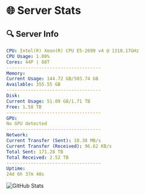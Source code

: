 # 🌐 Server Stats
## 🔍 Server Info
```yaml
CPU: Intel(R) Xeon(R) CPU E5-2699 v4 @ 1310.17GHz
CPU Usage: 1.00%
Cores: 44P | 88T
-----------------------------------
Memory:
Current Usage: 144.72 GB/503.74 GB
Available: 355.55 GB
-----------------------------------
Disk:
Current Usage: 51.09 GB/1.71 TB
Free: 1.58 TB
-----------------------------------
GPU:
No GPU detected
-----------------------------------
Network:
Current Transfer (Sent): 18.38 MB/s
Current Transfer (Received): 96.62 KB/s
Total Sent: 171.28 TB
Total Received: 2.52 TB
-----------------------------------
Uptime:
24d 6h 37m 40s
```
![GitHub Stats](https://img.shields.io/badge/Updated-2025-03-04_05:20:58-blue)